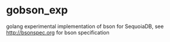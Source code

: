 # gobson_exp
golang experimental implementation of bson for SequoiaDB,
see http://bsonspec.org for bson specification
